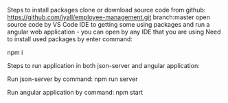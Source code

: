 
Steps to install packages
clone or download source code from github: https://github.com/iyall/employee-management.git branch:master
open source code by VS Code IDE to getting some using packages and run a angular web application - you can open by any IDE that you are using
Need to install used packages by enter command:

npm i

Steps to run application in both json-server and angular application:

Run json-server by command:
npm run server

Run angular application by command:
npm start

